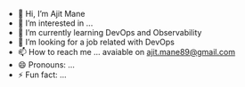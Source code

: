 - 👋 Hi, I’m Ajit Mane
- 👀 I’m interested in ...
- 🌱 I’m currently learning DevOps and Observability
- 💞️ I’m looking for a job related with DevOps
- 📫 How to reach me ... avaiable on ajit.mane89@gmail.com
- 😄 Pronouns: ...
- ⚡ Fun fact: ...

<!---
ajitmane89/ajitmane89 is a ✨ special ✨ repository because its `README.md` (this file) appears on your GitHub profile.
You can click the Preview link to take a look at your changes.
--->
